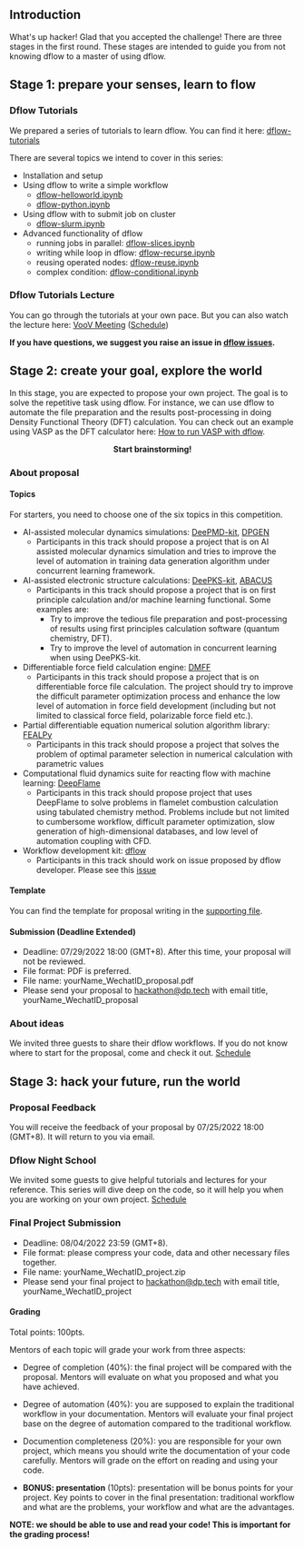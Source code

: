 ## Introduction 
What's up hacker! Glad that you accepted the challenge! 
There are three stages in the first round. These stages are intended to guide you from not knowing dflow to a master of using dflow. 

## Stage 1: prepare your senses, learn to flow
### Dflow Tutorials
We prepared a series of tutorials to learn dflow. You can find it here: [dflow-tutorials](https://github.com/deepmodeling/dflow/tree/master/tutorials)

There are several topics we intend to cover in this series:
- Installation and setup 
- Using dflow to write a simple workflow 
    - [dflow-helloworld.ipynb](https://github.com/deepmodeling/dflow/blob/master/tutorials/dflow-helloworld.ipynb)
    - [dflow-python.ipynb](https://github.com/deepmodeling/dflow/blob/master/tutorials/dflow-python.ipynb)
- Using dflow with to submit job on cluster
    - [dflow-slurm.ipynb](https://github.com/deepmodeling/dflow/blob/master/tutorials/dflow-slurm.ipynb)
- Advanced functionality of dflow
    - running jobs in parallel: [dflow-slices.ipynb](https://github.com/deepmodeling/dflow/blob/master/tutorials/dflow-slices.ipynb)
    - writing while loop in dflow: [dflow-recurse.ipynb](https://github.com/deepmodeling/dflow/blob/master/tutorials/dflow-recurse.ipynb)
    - reusing operated nodes: [dflow-reuse.ipynb](https://github.com/deepmodeling/dflow/blob/master/tutorials/dflow-reuse.ipynb)
    - complex condition: [dflow-conditional.ipynb](https://github.com/deepmodeling/dflow/blob/master/tutorials/dflow-conditional.ipynb)
### Dflow Tutorials Lecture
You can go through the tutorials at your own pace. But you can also watch the lecture here: [VooV Meeting](https://voovmeeting.com/dm/DuRPJs8AhN37) ([Schedule](https://github.com/deepmodeling-activity/hackathon2022#stage-1-prepare-your-senses-learn-to-flow))

**If you have questions, we suggest you raise an issue in [dflow issues](https://github.com/deepmodeling/dflow/issues).**


## Stage 2: create your goal, explore the world 
In this stage, you are expected to propose your own project. The goal is to solve the repetitive task using dflow. For instance, we can use dflow to automate the file preparation and the results post-processing in doing Density Functional Theory (DFT) calculation. You can check out an example using VASP as the DFT calculator here: [How to run VASP with dflow](https://zhuanlan.zhihu.com/p/540665677).

<p align="center"><strong>Start brainstorming!</strong></p>

### About proposal 

#### Topics 
For starters, you need to choose one of the six topics in this competition.
- AI-assisted molecular dynamics simulations: [DeePMD-kit](https://github.com/deepmodeling/deepmd-kit), [DPGEN](https://github.com/deepmodeling/dpgen)
   - Participants in this track should propose a project that is on AI assisted molecular dynamics simulation and tries to improve the level of automation in training data generation algorithm under concurrent learning framework.
- AI-assisted electronic structure calculations: [DeePKS-kit](https://github.com/deepmodeling/deepks-kit), [ABACUS](https://github.com/deepmodeling/abacus-develop)
   - Participants in this track should propose a project that is on first principle calculation and/or machine learning functional. Some examples are: 
        - Try to improve the tedious file preparation and post-processing of results using first principles calculation software (quantum chemistry, DFT).
        - Try to improve the level of automation in concurrent learning when using DeePKS-kit.
- Differentiable force field calculation engine: [DMFF](https://github.com/deepmodeling/DMFF)
   - Participants in this track should propose a project that is on differentiable force file calculation. The project should try to improve the difficult parameter optimization process and enhance the low level of automation in force field development (including but not limited to classical force field, polarizable force field etc.). 
- Partial differentiable equation numerical solution algorithm library: [FEALPy](https://github.com/deepmodeling/fealpy)
    - Participants in this track should propose a project that solves the problem of optimal parameter selection in numerical calculation with parametric values
- Computational fluid dynamics suite for reacting flow with machine learning: [DeepFlame](https://github.com/deepmodeling/deepflame-dev)
   - Participants in this track should propose project that uses DeepFlame to solve problems in flamelet combustion calculation using tabulated chemistry method. Problems include but not limited to cumbersome workflow, difficult parameter optimization, slow generation of high-dimensional databases, and low level of automation coupling with CFD. 
- Workflow development kit: [dflow](https://github.com/deepmodeling/dflow/)
    - Participants in this track should work on issue proposed by dflow developer. Please see this [issue](https://github.com/deepmodeling/dflow/issues/34)
   
#### Template
You can find the template for proposal writing in the [supporting file](https://github.com/deepmodeling-activity/hackathon2022/blob/main/supporting/proposal_writing_template.md). 

#### Submission (Deadline Extended)
- Deadline: 07/29/2022 18:00 (GMT+8). After this time, your proposal will not be reviewed.
- File format: PDF is preferred.
- File name: yourName_WechatID_proposal.pdf
- Please send your proposal to hackathon@dp.tech with email title, yourName_WechatID_proposal 

### About ideas
We invited three guests to share their dflow workflows. If you do not know where to start for the proposal, come and check it out. [Schedule](https://github.com/deepmodeling-activity/hackathon2022#stage-2-create-your-goal-explore-the-world)


## Stage 3: hack your future, run the world

### Proposal Feedback
You will receive the feedback of your proposal by 07/25/2022 18:00 (GMT+8). It will return to you via email. 

### Dflow Night School
We invited some guests to give helpful tutorials and lectures for your reference. This series will dive deep on the code, so it will help you when you are working on your own project. [Schedule](https://github.com/deepmodeling-activity/hackathon2022#stage-3-hack-your-future-run-the-world)

### Final Project Submission 
- Deadline: 08/04/2022 23:59 (GMT+8). 
- File format: please compress your code, data and other necessary files together.
- File name: yourName_WechatID_project.zip
- Please send your final project to hackathon@dp.tech with email title, yourName_WechatID_project

#### Grading 
Total points: 100pts.

Mentors of each topic will grade your work from three aspects: 
- Degree of completion (40%): the final project will be compared with the proposal. Mentors will evaluate on what you proposed and what you have achieved.
- Degree of automation (40%): you are supposed to explain the traditional workflow in your documentation. Mentors will evaluate your final project base on the degree of automation compared to the traditional workflow.
- Documention completeness (20%): you are responsible for your own project, which means you should write the documentation of your code carefully. Mentors will grade on the effort on reading and using your code.

- **BONUS: presentation** (10pts): presentation will be bonus points for your project. Key points to cover in the final presentation: traditional workflow and what are the problems, your workflow and what are the advantages.

**NOTE: we should be able to use and read your code! This is important for the grading process!**


